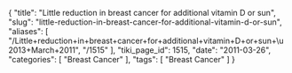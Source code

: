 {
    "title": "Little reduction in breast cancer for additional vitamin D or sun",
    "slug": "little-reduction-in-breast-cancer-for-additional-vitamin-d-or-sun",
    "aliases": [
        "/Little+reduction+in+breast+cancer+for+additional+vitamin+D+or+sun+\u2013+March+2011",
        "/1515"
    ],
    "tiki_page_id": 1515,
    "date": "2011-03-26",
    "categories": [
        "Breast Cancer"
    ],
    "tags": [
        "Breast Cancer"
    ]
}